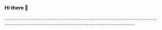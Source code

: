 ### Hi there 👋

......................................................................................................................................................................................................................................